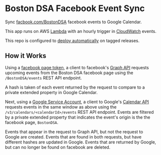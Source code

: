 # Boston DSA Facebook Event Sync

Sync [facbook.com/BostonDSA](https://facebook.com/BostonDSA/events) facebook events to Google Calendar.

This app runs on AWS [Lambda](https://aws.amazon.com/lambda/) with an hourly trigger in [CloudWatch](https://aws.amazon.com/cloudwatch) events.

This repo is configured to [deploy automatically](./.travis.yml) on tagged releases.

## How it Works

Using a [facebook page token](https://developers.facebook.com/docs/pages/access-tokens), a client to facebook's [Graph API](https://github.com/mobolic/facebook-sdk) requests upcoming events from the Boston DSA facebook page using the `/BostonDSA/events` REST API endpoint.

A hash is taken of each event returned by the request to compare to a private extended property in Google Calendar.

Next, using a [Google Service Account](https://cloud.google.com/iam/docs/understanding-service-accounts), a client to Google's [Calendar API](https://developers.google.com/calendar/v3/reference/) requests events in the same window as above using the `/v3/calendars/<calendarId>/events` REST API endpoint. Events are filtered by a private extended property that indicates the event's origin is the the facebook page, `BostonDSA`.

Events that appear in the request to Graph API, but not the request to Google are created. Events that are found in both requests, but have different hashes are updated in Google. Events that are returned by Google, but can no longer be found on facebook are deleted.
